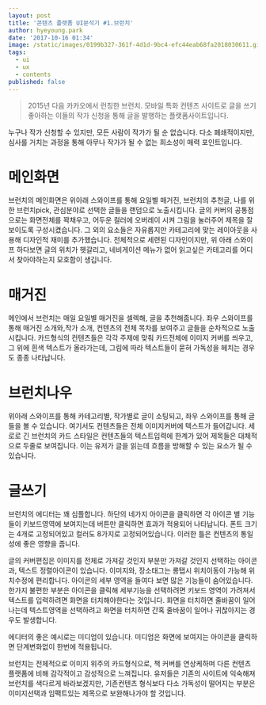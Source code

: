 ```yaml
---
layout: post
title: '콘텐츠 플랫폼 UI분석기 #1.브런치'
author: hyeyoung.park
date: '2017-10-16 01:34'
image: /static/images/0199b327-361f-4d1d-9bc4-efc44eab68fa2018030611.gif
tags:
  - ui
  - ux
  - contents
published: false
---
```


> 2015년 다음 카카오에서 런칭한 브런치.
> 모바일 특화 컨텐츠 사이트로 글을 쓰기 좋아하는 이들의 작가 신청을 통해 글을 발행하는 플랫폼사이트입니다.

누구나 작가 신청할 수 있지만, 모든 사람이 작가가 될 순 없습니다.
다소 폐쇄적이지만, 심사를 거치는 과정을 통해 아무나 작가가 될 수 없는 희소성이 매력 포인트입니다.

# 메인화면
브런치의 메인화면은 위아래 스와이프를 통해 요일별 매거진, 브런치의 추천글, 나를 위한 브런치pick, 관심분야로 선택한 글들을 랜덤으로 노출시킵니다. 글의 커버의 공통점으로는 화면전체를 꽉채우고, 어두운 컬러에 오버레이 시켜 그림을 눌러주어 제목을 잘 보이도록 구성시켰습니다. 그 외의 요소들은 자유롭지만 카테고리에 맞는 레이아웃을 사용해 디자인적 재미를 추가했습니다.
전체적으로 세련된 디자인이지만, 위 아래 스와이프 하다보면 글의 위치가 헷갈리고, 네비게이션 메뉴가 없어 읽고싶은 카테고리를 어디서 찾아야하는지 모호함이 생깁니다.

# 매거진
메인에서 브런치는 매일 요일별 매거진을 셀렉해, 글을 추천해줍니다. 좌우 스와이프를 통해 매거진 소개와,작가 소개, 컨텐츠의 전체 목차를 보여주고 글들을 순차적으로 노출시킵니다. 카드형식의 컨텐츠들은 각각 주제에 맞춰 카드전체에 이미지 커버를 씌우고, 그 위에 흰색 텍스트가 올라가는데, 그림에 따라 텍스트들이 묻혀 가독성을 헤치는 경우도 종종 나타납니다.

# 브런치나우
위아래 스와이프를 통해 카테고리별, 작가별로 글이 소팅되고, 좌우 스와이프를 통해 글들을 볼 수 있습니다. 여기서도 컨텐츠들은 전체 이미지커버에 텍스트가 들어갑니다. 세로로 긴 브런치의 카드 스타일은 컨텐츠들의 텍스트입력에 한계가 있어 제목들은 대체적으로 두줄로 보여집니다. 이는 유저가 글을 읽는데 흐름을 방해할 수 있는 요소가 될 수 있습니다.

# 글쓰기
브런치의 에디터는 꽤 심플합니다. 하단의 네가지 아이콘을 클릭하면 각 아이콘 별 기능들이 키보드영역에 보여지는데 버튼만 클릭하면 효과가 적용되어 나타납니다. 폰트 크기는 4개로 고정되어있고 컬러도 8가지로 고정되어있습니다. 이러한 틀은 컨텐츠의 통일성에 좋은 영향을 줍니다.


글의 커버편집은 이미지를 전체로 가져갈 것인지 부분만 가져갈 것인지 선택하는 아이콘과, 텍스트 정렬아이콘이 있습니다.
이미지와, 장소태그는 롱탭시 위치이동이 가능해 위치수정에 편리합니다. 아이콘의 세부 영역을 들여다 보면 많은 기능들이 숨어있습니다. 한가지 불편한 부분은 아이콘을 클릭해 세부기능을 선택하려면 키보드 영역이 가려져서 텍스트를 입력하려면 화면을 터치해야한다는 것입니다. 화면을 터치하면 줄바꿈이 일어나는데 텍스트영역을 선택하려고 화면을 터치하면 간혹 줄바꿈이 일어나 귀찮아지는 경우도 발생합니다.

에디터의 좋은 예시로는 미디엄이 있습니다. 미디엄은 화면에 보여지는 아이콘을 클릭하면 단계변화없이 한번에 적용됩니다.

브런치는 전체적으로 이미지 위주의 카드형식으로, 책 커버를 연상케하며 다른 컨텐츠 플랫폼에 비해 감각적이고 감성적으로 느껴집니다. 유저들은 기존의 사이트에 익숙해져 브런치를 색다르게 바라보겠지만, 기존컨텐츠 형식보다 다소 가독성이 떨어지는 부분은 이미지선택과 임팩트있는 제목으로 보완해나가야 할 것입니다.
